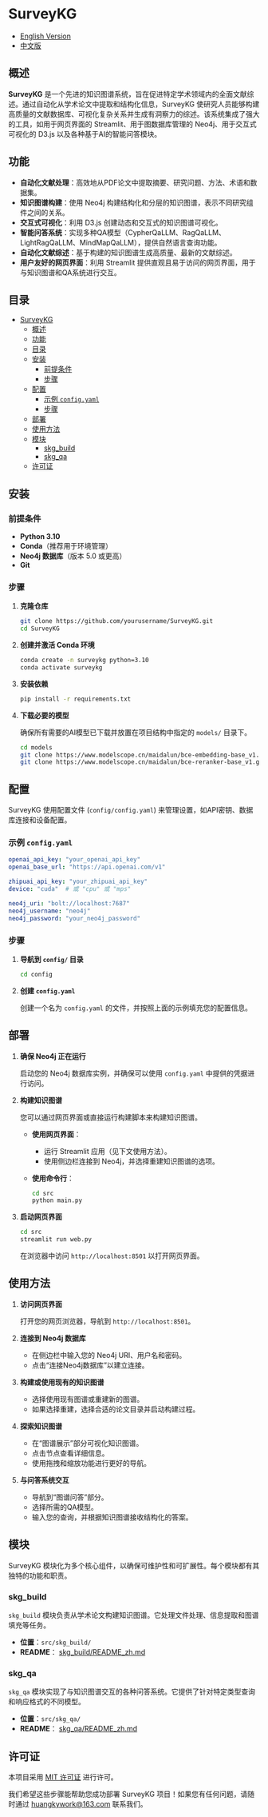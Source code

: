 # SurveyKG

- [English Version](README.md)
- [中文版](README_zh.md)

## 概述

**SurveyKG** 是一个先进的知识图谱系统，旨在促进特定学术领域内的全面文献综述。通过自动化从学术论文中提取和结构化信息，SurveyKG 使研究人员能够构建高质量的文献数据库、可视化复杂关系并生成有洞察力的综述。该系统集成了强大的工具，如用于网页界面的 Streamlit、用于图数据库管理的 Neo4j、用于交互式可视化的 D3.js 以及各种基于AI的智能问答模块。

## 功能

- **自动化文献处理**：高效地从PDF论文中提取摘要、研究问题、方法、术语和数据集。
- **知识图谱构建**：使用 Neo4j 构建结构化和分层的知识图谱，表示不同研究组件之间的关系。
- **交互式可视化**：利用 D3.js 创建动态和交互式的知识图谱可视化。
- **智能问答系统**：实现多种QA模型（CypherQaLLM、RagQaLLM、LightRagQaLLM、MindMapQaLLM），提供自然语言查询功能。
- **自动化文献综述**：基于构建的知识图谱生成高质量、最新的文献综述。
- **用户友好的网页界面**：利用 Streamlit 提供直观且易于访问的网页界面，用于与知识图谱和QA系统进行交互。

## 目录

- [SurveyKG](#surveykg)
  - [概述](#概述)
  - [功能](#功能)
  - [目录](#目录)
  - [安装](#安装)
    - [前提条件](#前提条件)
    - [步骤](#步骤)
  - [配置](#配置)
    - [示例 `config.yaml`](#示例-configyaml)
    - [步骤](#步骤-1)
  - [部署](#部署)
  - [使用方法](#使用方法)
  - [模块](#模块)
    - [skg\_build](#skg_build)
    - [skg\_qa](#skg_qa)
  - [许可证](#许可证)

## 安装

### 前提条件

- **Python 3.10**
- **Conda**（推荐用于环境管理）
- **Neo4j 数据库**（版本 5.0 或更高）
- **Git**

### 步骤

1. **克隆仓库**

   ```bash
   git clone https://github.com/yourusername/SurveyKG.git
   cd SurveyKG
   ```

2. **创建并激活 Conda 环境**

   ```bash
   conda create -n surveykg python=3.10
   conda activate surveykg
   ```

3. **安装依赖**

   ```bash
   pip install -r requirements.txt
   ```

4. **下载必要的模型**

   确保所有需要的AI模型已下载并放置在项目结构中指定的 `models/` 目录下。

    ```bash
    cd models
    git clone https://www.modelscope.cn/maidalun/bce-embedding-base_v1.git
    git clone https://www.modelscope.cn/maidalun/bce-reranker-base_v1.git
    ```

## 配置

SurveyKG 使用配置文件 (`config/config.yaml`) 来管理设置，如API密钥、数据库连接和设备配置。

### 示例 `config.yaml`

```yaml
openai_api_key: "your_openai_api_key"
openai_base_url: "https://api.openai.com/v1"

zhipuai_api_key: "your_zhipuai_api_key"
device: "cuda"  # 或 "cpu" 或 "mps"

neo4j_uri: "bolt://localhost:7687"
neo4j_username: "neo4j"
neo4j_password: "your_neo4j_password"
```

### 步骤

1. **导航到 `config/` 目录**

   ```bash
   cd config
   ```

2. **创建 `config.yaml`**

   创建一个名为 `config.yaml` 的文件，并按照上面的示例填充您的配置信息。

## 部署

1. **确保 Neo4j 正在运行**

   启动您的 Neo4j 数据库实例，并确保可以使用 `config.yaml` 中提供的凭据进行访问。

2. **构建知识图谱**

   您可以通过网页界面或直接运行构建脚本来构建知识图谱。

   - **使用网页界面**：
     - 运行 Streamlit 应用（见下文使用方法）。
     - 使用侧边栏连接到 Neo4j，并选择重建知识图谱的选项。

   - **使用命令行**：
     ```bash
     cd src
     python main.py
     ```

3. **启动网页界面**

   ```bash
   cd src
   streamlit run web.py
   ```

   在浏览器中访问 `http://localhost:8501` 以打开网页界面。

## 使用方法

1. **访问网页界面**

   打开您的网页浏览器，导航到 `http://localhost:8501`。

2. **连接到 Neo4j 数据库**

   - 在侧边栏中输入您的 Neo4j URI、用户名和密码。
   - 点击“连接Neo4j数据库”以建立连接。

3. **构建或使用现有的知识图谱**

   - 选择使用现有图谱或重建新的图谱。
   - 如果选择重建，选择合适的论文目录并启动构建过程。

4. **探索知识图谱**

   - 在“图谱展示”部分可视化知识图谱。
   - 点击节点查看详细信息。
   - 使用拖拽和缩放功能进行更好的导航。

5. **与问答系统交互**

   - 导航到“图谱问答”部分。
   - 选择所需的QA模型。
   - 输入您的查询，并根据知识图谱接收结构化的答案。

## 模块

SurveyKG 模块化为多个核心组件，以确保可维护性和可扩展性。每个模块都有其独特的功能和职责。

### skg_build

`skg_build` 模块负责从学术论文构建知识图谱。它处理文件处理、信息提取和图谱填充等任务。

- **位置**：`src/skg_build/`
- **README**： [skg_build/README_zh.md](src/skg_build/README_zh.md)

### skg_qa

`skg_qa` 模块实现了与知识图谱交互的各种问答系统。它提供了针对特定类型查询和响应格式的不同模型。

- **位置**：`src/skg_qa/`
- **README**： [skg_qa/README_zh.md](src/skg_qa/README_zh.md)

## 许可证

本项目采用 [MIT 许可证](LICENSE) 进行许可。

我们希望这些步骤能帮助您成功部署 SurveyKG 项目！如果您有任何问题，请随时通过 [huangkywork@163.com](mailto:huangkywork@163.com) 联系我们。
